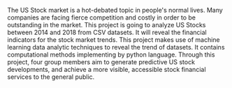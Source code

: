 The US Stock market is a hot-debated topic in people's normal lives. Many companies are facing fierce competition and costly in order to be outstanding in the market. This project is going to analyze US Stocks between 2014 and 2018 from CSV datasets. It will reveal the financial indicators for the stock market trends. This project makes use of machine learning data analytic techniques to reveal the trend of datasets. It contains computational methods implementing by python language. Through this project, four group members aim to generate predictive US stock developments, and achieve a more visible, accessible stock financial services to the general public.
